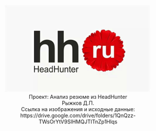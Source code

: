 <center> <img src = https://raw.githubusercontent.com/AndreyRysistov/DatasetsForPandas/main/hh%20label.jpg alt="drawing" style="width:400px;">
<center> Проект: Анализ резюме из HeadHunter </center>
<center> Рыжков Д.П. </center>
Ссылка на изображения и исходные данные: https://drive.google.com/drive/folders/1QnQzz-TWsOrYtV9SIHMQJTITnZp1Hlqs
